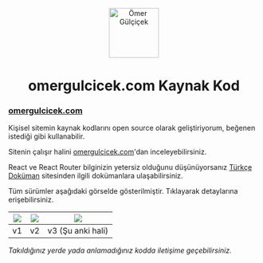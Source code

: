 <p align="center">
<img src="https://omergulcicek.com/img/omergulcicek.png" alt="Ömer Gülçiçek" height="100">
</p>

<h1 align="center">omergulcicek.com Kaynak Kod</h1>

<h3><a href="https://omergulcicek.com/">omergulcicek.com</a></h3>

Kişisel sitemin kaynak kodlarını open source olarak geliştiriyorum, beğenen istediği gibi kullanabilir.

Sitenin çalışır halini <a href="https://omergulcicek.com">omergulcicek.com</a>'dan inceleyebilirsiniz.

React ve React Router bilginizin yetersiz olduğunu düşünüyorsanız <a href="https://turkcedokuman.com/">Türkçe Doküman</a> sitesinden ilgili dokümanlara ulaşabilirsiniz. 

Tüm sürümler aşağıdaki görselde gösterilmiştir. Tıklayarak detaylarına erişebilirsiniz.

| <a href="https://github.com/omergulcicek/omergulcicek.com/tree/master/v1" target="_blank"><img src="https://omergulcicek.com/img/versiyon/v-1.png"></a> | <a href="https://github.com/omergulcicek/omergulcicek.com/tree/master/v2" target="_blank"><img src="https://omergulcicek.com/img/versiyon/v-2.png"></a> | <a href="https://github.com/omergulcicek/omergulcicek.com/tree/master/v3" target="_blank"><img src="https://omergulcicek.com/img/versiyon/v-3.png"></a> |
| :---: | :---: | :---: |
| v1 | v2 | v3 (Şu anki hali) |

<i>Takıldığınız yerde yada anlamadığınız kodda iletişime geçebilirsiniz.</i>


